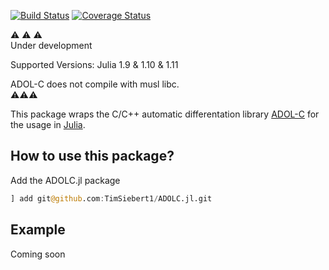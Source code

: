 [![Build Status](https://github.com/TimSiebert1/ADOLC.jl/actions/workflows/ci.yml/badge.svg)](https://github.com/TimSiebert1/ADOLC.jl/actions?query=branch%3Amaster)
[![Coverage Status](https://codecov.io/github/TimSiebert1/ADOLC.jl/coverage.svg?branch=master)](https://app.codecov.io/gh/timsiebert1/ADOLC.jl)


:warning: :warning: :warning:  
Under development
  
Supported Versions: Julia 1.9 & 1.10 & 1.11

ADOL-C does not compile with musl libc.  
:warning::warning::warning:
  
This package wraps the C/C++ automatic differentation library [ADOL-C](https://github.com/coin-or/ADOL-C) for the usage in [Julia](https://julialang.org/). 
## How to use this package?
Add the ADOLC.jl package 
```julia 
] add git@github.com:TimSiebert1/ADOLC.jl.git
```


## Example
Coming soon
